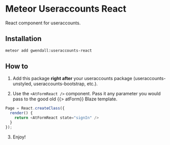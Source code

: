 Meteor Useraccounts React
=========================

React component for useraccounts.

Installation
------------

``` sh
meteor add gwendall:useraccounts-react
```

How to
------

1. Add this package **right after** your useraccounts package (useraccounts-unstyled, useraccounts-bootstrap, etc.).

2. Use the `<AtFormReact />` component. Pass it any parameter you would pass to the good old {{> atForm}} Blaze template.

  ```javascript
  Page = React.createClass({
    render() {
      return <AtFormReact state="signIn" />
    }
  });
  ```

3. Enjoy!
